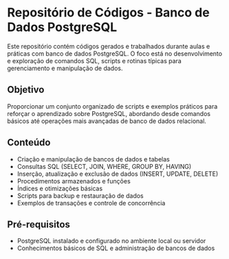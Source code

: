 # Repositório de Códigos - Banco de Dados PostgreSQL

Este repositório contém códigos gerados e trabalhados durante aulas e práticas com banco de dados PostgreSQL. O foco está no desenvolvimento e exploração de comandos SQL, scripts e rotinas típicas para gerenciamento e manipulação de dados.

## Objetivo

Proporcionar um conjunto organizado de scripts e exemplos práticos para reforçar o aprendizado sobre PostgreSQL, abordando desde comandos básicos até operações mais avançadas de banco de dados relacional.

## Conteúdo

- Criação e manipulação de bancos de dados e tabelas
- Consultas SQL (SELECT, JOIN, WHERE, GROUP BY, HAVING)
- Inserção, atualização e exclusão de dados (INSERT, UPDATE, DELETE)
- Procedimentos armazenados e funções
- Índices e otimizações básicas
- Scripts para backup e restauração de dados
- Exemplos de transações e controle de concorrência

## Pré-requisitos

- PostgreSQL instalado e configurado no ambiente local ou servidor
- Conhecimentos básicos de SQL e administração de bancos de dados


